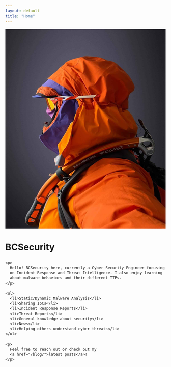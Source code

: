 ```yaml
---
layout: default
title: "Home"
---
```


<div class="row align-items-center">
  <div class="col-md-6 text-center text-md-end">
    <!-- Container for the circular pic + neon ring -->
    <div class="profile-pic-container">
      <img 
        src="/assets/images/biophoto.jpg" 
        alt="Profile Picture" 
        class="myprofile-pic" 
      />
    </div>
  </div>

  <div class="col-md-6 mt-4 mt-md-0 text-center text-md-start">
    <h1 class="display-4 glitch-text">BCSecurity</h1>
    <h3><span class="typed-role"></span></h3>

    <p>
      Hello! BCSecurity here, currently a Cyber Security Engineer focusing 
      on Incident Response and Threat Intelligence. I also enjoy learning 
      about malware behaviors and their different TTPs.
    </p>

    <ul>
      <li>Static/Dynamic Malware Analysis</li>
      <li>Sharing IoCs</li>
      <li>Incident Response Reports</li>
      <li>Threat Reports</li>
      <li>General knowledge about security</li>
      <li>News</li>
      <li>Helping others understand cyber threats</li>
    </ul>

    <p>
      Feel free to reach out or check out my 
      <a href="/blog/">latest posts</a>!
    </p>
  </div>
</div>
